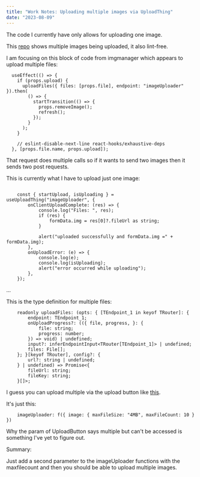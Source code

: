 ```yaml
---
title: "Work Notes: Uploading multiple images via UploadThing"
date: "2023-08-09"
---
```


The code I currently have only allows for uploading one image.

This [repo](https://github.com/t3dotgg/imgmanager) shows multiple images being uploaded, it also lint-free.

I am focusing on this block of code from imgmanager which appears to upload multiple files:

```
  useEffect(() => {
    if (props.upload) {
      uploadFiles({ files: [props.file], endpoint: "imageUploader" }).then(
        () => {
          startTransition(() => {
            props.removeImage();
            refresh();
          });
        }
      );
    }

    // eslint-disable-next-line react-hooks/exhaustive-deps
  }, [props.file.name, props.upload]);
```

That request does multiple calls so if it wants to send two images then it sends two post requests.

This is currently what I have to upload just one image:

```

    const { startUpload, isUploading } = useUploadThing("imageUploader", {
        onClientUploadComplete: (res) => {
            console.log("Files: ", res);
            if (res) {
                formData.img = res[0]?.fileUrl as string;
            }

            alert("uploaded successfully and formData.img =" + formData.img);
        },
        onUploadError: (e) => {
            console.log(e);
            console.log(isUploading);
            alert("error occurred while uploading");
        },
    });
```

...

This is the type definition for multiple files:

```
    readonly uploadFiles: (opts: { [TEndpoint_1 in keyof TRouter]: {
        endpoint: TEndpoint_1;
        onUploadProgress?: (({ file, progress, }: {
            file: string;
            progress: number;
        }) => void) | undefined;
        input?: inferEndpointInput<TRouter[TEndpoint_1]> | undefined;
        files: File[];
    }; }[keyof TRouter], config?: {
        url?: string | undefined;
    } | undefined) => Promise<{
        fileUrl: string;
        fileKey: string;
    }[]>;
```

I guess you can upload multiple via the upload button like [this](https://github.com/pingdotgg/uploadthing/pull/48/commits/6b9aba64943c2f060349fe5aec01f713b7381768).

It's just this:

```
    imageUploader: f({ image: { maxFileSize: "4MB", maxFileCount: 10 } })
```

Why the param of UploadButton says multiple but can't be accessed is something I've yet to figure out.

Summary:

Just add a second parameter to the imageUploader functions with the maxfilecount and then you should be able to upload multiple images.
